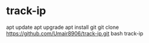 # track-ip
apt update
apt upgrade
apt install git
git clone https://github.com/Umair8906/track-ip.git
bash track-ip
